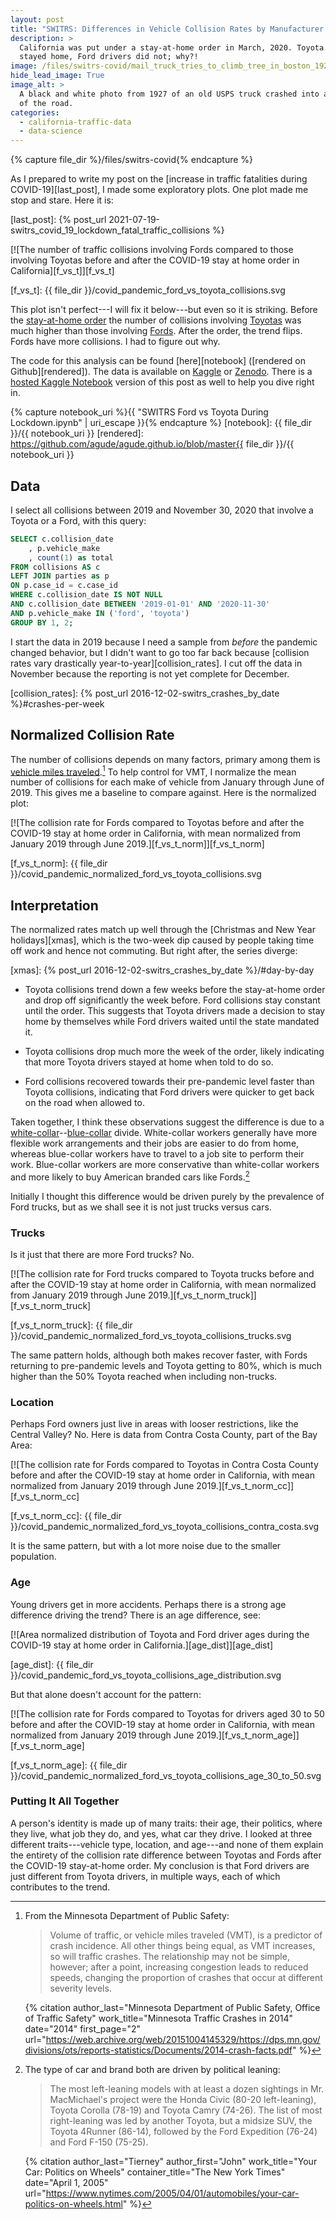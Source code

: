 ```yaml
---
layout: post
title: "SWITRS: Differences in Vehicle Collision Rates by Manufacturer During COVID-19"
description: >
  California was put under a stay-at-home order in March, 2020. Toyota drivers
  stayed home, Ford drivers did not; why?!
image: /files/switrs-covid/mail_truck_tries_to_climb_tree_in_boston_1927.jpg
hide_lead_image: True
image_alt: >
  A black and white photo from 1927 of an old USPS truck crashed into a tree at the side
  of the road.
categories:
  - california-traffic-data
  - data-science
---
```


{% capture file_dir %}/files/switrs-covid{% endcapture %}

As I prepared to write my post on the [increase in traffic fatalities during
COVID-19][last_post], I made some exploratory plots. One plot made me stop and
stare. Here it is:

[last_post]: {% post_url 2021-07-19-switrs_covid_19_lockdown_fatal_traffic_collisions %}

[![The number of traffic collisions involving Fords compared to those
involving Toyotas before and after the COVID-19 stay at home order in
California][f_vs_t]][f_vs_t]

[f_vs_t]: {{ file_dir }}/covid_pandemic_ford_vs_toyota_collisions.svg

This plot isn't perfect---I will fix it below---but even so it is striking.
Before the [stay-at-home order][order] the number of collisions involving
[Toyotas][toyota] was much higher than those involving [Fords][ford]. After
the order, the trend flips. Fords have more collisions. I had to figure out
why.

[order]: https://en.wikipedia.org/wiki/California_government_response_to_the_COVID-19_pandemic
[toyota]: https://en.wikipedia.org/wiki/Toyota
[ford]: https://en.wikipedia.org/wiki/Ford_Motor_Company

The code for this analysis can be found [here][notebook] ([rendered on
Github][rendered]). The data is available on [Kaggle][db_link] or
[Zenodo][zen_link]. There is a [hosted Kaggle Notebook][kn] version of this
post as well to help you dive right in.

{% capture notebook_uri %}{{ "SWITRS Ford vs Toyota During Lockdown.ipynb" | uri_escape }}{% endcapture %}
[notebook]: {{ file_dir }}/{{ notebook_uri }}
[rendered]: https://github.com/agude/agude.github.io/blob/master{{ file_dir }}/{{ notebook_uri }}

[db_link]: https://www.kaggle.com/alexgude/california-traffic-collision-data-from-switrs
[zen_link]: https://zenodo.org/record/4284843
[kn]: https://www.kaggle.com/alexgude/switrs-vehicle-collision-rates-difference-by-make/

## Data

I select all collisions between 2019 and November 30, 2020 that involve a
Toyota or a Ford, with this query:

```sql
SELECT c.collision_date
    , p.vehicle_make
    , count(1) as total
FROM collisions AS c
LEFT JOIN parties as p
ON p.case_id = c.case_id
WHERE c.collision_date IS NOT NULL
AND c.collision_date BETWEEN '2019-01-01' AND '2020-11-30'
AND p.vehicle_make IN ('ford', 'toyota')
GROUP BY 1, 2;
```

I start the data in 2019 because I need a sample from _before_ the pandemic
changed behavior, but I didn't want to go too far back because [collision
rates vary drastically year-to-year][collision_rates]. I cut off the data in
November because the reporting is not yet complete for December.

[collision_rates]: {% post_url 2016-12-02-switrs_crashes_by_date %}#crashes-per-week

## Normalized Collision Rate

The number of collisions depends on many factors, primary among them is
[vehicle miles traveled][vmt].[^mn_pub_safety] To help control for VMT, I
normalize the mean number of collisions for each make of vehicle from January
through June of 2019. This gives me a baseline to compare against. Here is the
normalized plot:

[vmt]: https://en.wikipedia.org/wiki/Units_of_transportation_measurement#Fatalities_by_VMT
[^mn_pub_safety]:

    From the Minnesota Department of Public Safety:

    > Volume of traffic, or vehicle miles traveled (VMT), is a predictor of
    > crash incidence. All other things being equal, as VMT increases, so will
    > traffic crashes. The relationship may not be simple, however; after a
    > point, increasing congestion leads to reduced speeds, changing the
    > proportion of crashes that occur at different severity levels.

    {% citation
      author_last="Minnesota Department of Public Safety, Office of Traffic Safety"
      work_title="Minnesota Traffic Crashes in 2014"
      date="2014"
      first_page="2"
      url="https://web.archive.org/web/20151004145329/https://dps.mn.gov/divisions/ots/reports-statistics/Documents/2014-crash-facts.pdf"
    %}

[mn_report]: https://dps.mn.gov/divisions/ots/reports-statistics/Documents/2014-crash-facts.pdf

[![The collision rate for Fords compared to Toyotas before and after the COVID-19 stay at home order in
California, with mean normalized from January 2019 through June 2019.][f_vs_t_norm]][f_vs_t_norm]

[f_vs_t_norm]: {{ file_dir }}/covid_pandemic_normalized_ford_vs_toyota_collisions.svg

## Interpretation

The normalized rates match up well through the [Christmas and New Year
holidays][xmas], which is the two-week dip caused by people taking time off
work and hence not commuting. But right after, the series diverge:

[xmas]: {% post_url 2016-12-02-switrs_crashes_by_date %}/#day-by-day

- Toyota collisions trend down a few weeks before the stay-at-home
  order and drop off significantly the week before. Ford collisions stay
  constant until the order. This suggests that Toyota drivers made a decision
  to stay home by themselves while Ford drivers waited until the state
  mandated it.

- Toyota collisions drop much more the week of the order, likely indicating
  that more Toyota drivers stayed at home when told to do so.

- Ford collisions recovered towards their pre-pandemic level faster than
  Toyota collisions, indicating that Ford drivers were quicker to get back on
  the road when allowed to.

Taken together, I think these observations suggest the difference is due to a
[white-collar][white_collar]--[blue-collar][blue_collar] divide. White-collar
workers generally have more flexible work arrangements and their jobs are
easier to do from home, whereas blue-collar workers have to travel to a job
site to perform their work. Blue-collar workers are more conservative than
white-collar workers and more likely to buy American branded cars like
Fords.[^political_cars]

[white_collar]: https://en.wikipedia.org/wiki/White-collar_worker
[blue_collar]: https://en.wikipedia.org/wiki/Blue-collar_worker

[^political_cars]:

    The type of car and brand both are driven by political leaning:

    > The most left-leaning models with at least a dozen sightings in Mr.
    > MacMichael's project were the Honda Civic (80-20 left-leaning), Toyota
    > Corolla (78-19) and Toyota Camry (74-26). The list of most right-leaning
    > was led by another Toyota, but a midsize SUV, the Toyota 4Runner
    > (86-14), followed by the Ford Expedition (76-24) and Ford F-150 (75-25).

    {% citation
      author_last="Tierney"
      author_first="John"
      work_title="Your Car: Politics on Wheels"
      container_title="The New York Times"
      date="April 1, 2005"
      url="https://www.nytimes.com/2005/04/01/automobiles/your-car-politics-on-wheels.html"
    %}

[nyt_car]: https://www.nytimes.com/2005/04/01/automobiles/your-car-politics-on-wheels.html

Initially I thought this difference would be driven purely by the prevalence
of Ford trucks, but as we shall see it is not just trucks versus cars.

### Trucks

Is it just that there are more Ford trucks? No.

[![The collision rate for Ford trucks compared to Toyota trucks before and
after the COVID-19 stay at home order in California, with mean normalized from
January 2019 through June 2019.][f_vs_t_norm_truck]][f_vs_t_norm_truck]

[f_vs_t_norm_truck]: {{ file_dir }}/covid_pandemic_normalized_ford_vs_toyota_collisions_trucks.svg

The same pattern holds, although both makes recover faster, with Fords
returning to pre-pandemic levels and Toyota getting to 80%, which is much
higher than the 50% Toyota reached when including non-trucks.

### Location

Perhaps Ford owners just live in areas with looser restrictions, like the
Central Valley? No. Here is data from Contra Costa County, part of the Bay
Area:

[![The collision rate for Fords compared to Toyotas in Contra Costa County
before and after the COVID-19 stay at home order in California, with mean
normalized from January 2019 through June
2019.][f_vs_t_norm_cc]][f_vs_t_norm_cc]

[f_vs_t_norm_cc]: {{ file_dir }}/covid_pandemic_normalized_ford_vs_toyota_collisions_contra_costa.svg

It is the same pattern, but with a lot more noise due to the smaller
population.

### Age

Young drivers get in more accidents. Perhaps there is a strong age difference
driving the trend? There is an age difference, see:

[![Area normalized distribution of Toyota and Ford driver ages during the
COVID-19 stay at home order in California.][age_dist]][age_dist]

[age_dist]: {{ file_dir }}/covid_pandemic_ford_vs_toyota_collisions_age_distribution.svg

But that alone doesn't account for the pattern:

[![The collision rate for Fords compared to Toyotas for drivers aged 30 to 50
before and after the COVID-19 stay at home order in California, with mean
normalized from January 2019 through June
2019.][f_vs_t_norm_age]][f_vs_t_norm_age]

[f_vs_t_norm_age]: {{ file_dir }}/covid_pandemic_normalized_ford_vs_toyota_collisions_age_30_to_50.svg

### Putting It All Together

A person's identity is made up of many traits: their age, their politics,
where they live, what job they do, and yes, what car they drive. I looked at
three different traits---vehicle type, location, and age---and none of them
explain the entirety of the collision rate difference between Toyotas and
Fords after the COVID-19 stay-at-home order. My conclusion is that Ford
drivers are just different from Toyota drivers, in multiple ways, each of
which contributes to the trend.
